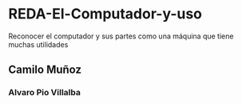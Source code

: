 # REDA-El-Computador-y-uso
Reconocer el computador y sus partes como una máquina que  tiene muchas utilidades
## Camilo Muñoz
### Alvaro Pio Villalba
